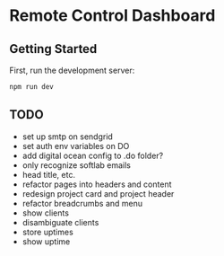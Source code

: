 # Remote Control Dashboard

## Getting Started

First, run the development server:

```bash
npm run dev
```

## TODO

- set up smtp on sendgrid
- set auth env variables on DO
- add digital ocean config to .do folder?
- only recognize softlab emails
- head title, etc.
- refactor pages into headers and content
- redesign project card and project header
- refactor breadcrumbs and menu
- show clients
- disambiguate clients
- store uptimes
- show uptime
